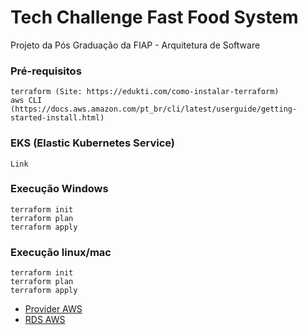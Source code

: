 # Tech Challenge Fast Food System

Projeto da Pós Graduação da FIAP - Arquitetura de Software

### Pré-requisitos

```
terraform (Site: https://edukti.com/como-instalar-terraform)
aws CLI (https://docs.aws.amazon.com/pt_br/cli/latest/userguide/getting-started-install.html)
```

### EKS (Elastic Kubernetes Service)

```
Link
```

### Execução Windows

```
terraform init
terraform plan
terraform apply
```

### Execução linux/mac

```
terraform init
terraform plan
terraform apply
```

- [Provider AWS](https://registry.terraform.io/providers/hashicorp/aws/latest)
- [RDS AWS](https://aws.amazon.com/pt/rds/)
